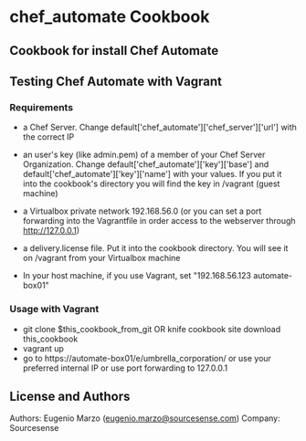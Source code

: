 # chef_automate Cookbook
## Cookbook for install Chef Automate
## Testing Chef Automate with Vagrant
### Requirements
   * a Chef Server. Change default['chef_automate']['chef_server']['url'] with the correct IP

   * an user's key (like admin.pem) of a member of your Chef Server Organization. Change default['chef_automate']['key']['base'] and default['chef_automate']['key']['name'] with your values. If you put it into the cookbook's directory you will find the key in /vagrant (guest machine)

   * a Virtualbox private network 192.168.56.0 (or you can set a port forwarding into the Vagrantfile in order access to the webserver through http://127.0.0.1)
  
   * a delivery.license file. Put it into the cookbook directory. You will see it on /vagrant from your Virtualbox machine

   * In your host machine, if you use Vagrant, set "192.168.56.123 automate-box01"

### Usage with Vagrant
   * git clone $this_cookbook_from_git OR knife cookbook site download this_cookbook
   * vagrant up
   * go to https://automate-box01/e/umbrella_corporation/ or use your preferred internal IP or use port forwarding to 127.0.0.1


License and Authors
-------------------
Authors: Eugenio Marzo (eugenio.marzo@sourcesense.com)
Company: Sourcesense
